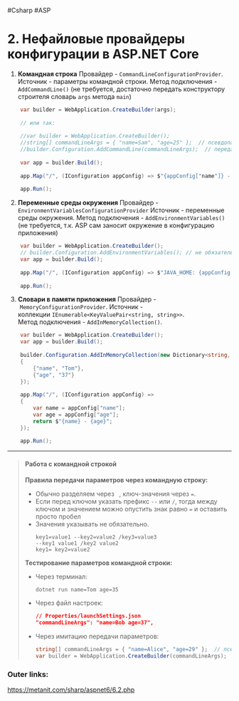 #Csharp #ASP

# 2. Нефайловые провайдеры конфигурации в ASP.NET Core

1. **Командная строка**
Провайдер - `CommandLineConfigurationProvider`.
Источник - параметры командной строки.
Метод подключения - `AddCommandLine()` (не требуется, достаточно передать конструктору строителя словарь `args` метода `main`)
```csharp
	var builder = WebApplication.CreateBuilder(args);
	
	// или так:
	
	//var builder = WebApplication.CreateBuilder();
	//string[] commandLineArgs = { "name=Sam", "age=25" };  // псевдопараметры командной строки
	//builder.Configuration.AddCommandLine(commandLineArgs);  // передаем параметры в качестве конфигурации
	
	var app = builder.Build();
	 
	app.Map("/", (IConfiguration appConfig) => $"{appConfig["name"]} - {appConfig["age"]}");
	 
	app.Run();
```

2. **Переменные среды окружения**
Провайдер - `EnvironmentVariablesConfigurationProvider`
Источник - переменные среды окружения.
Метод подключения - `AddEnvironmentVariables()` (не требуется, т.к. ASP сам заносит окружение в конфигурацию приложения)

```csharp
	var builder = WebApplication.CreateBuilder();
	// builder.Configuration.AddEnvironmentVariables(); // не обязательно
	var app = builder.Build();
	 
	app.Map("/", (IConfiguration appConfig) => $"JAVA_HOME: {appConfig["JAVA_HOME"] ?? "not set"}");
	 
	app.Run();
```

3. **Словари в памяти приложения**
Провайдер - `MemoryConfigurationProvider`.
Источник - коллекции `IEnumerable<KeyValuePair<string, string>>`. 
Метод подключения - `AddInMemoryCollection()`.

```csharp
	var builder = WebApplication.CreateBuilder();
	var app = builder.Build();
	 
	builder.Configuration.AddInMemoryCollection(new Dictionary<string, string>
	{
	    {"name", "Tom"},
	    {"age", "37"}
	});
	 
	app.Map("/", (IConfiguration appConfig) =>
	{
	    var name = appConfig["name"];
	    var age = appConfig["age"];
	    return $"{name} - {age}";
	});
	 
	app.Run();
```

---

> #### Работа с командной строкой
> 
> **Правила передачи параметров через командную строку:**
> - Обычно разделяем через ` `, ключ-значения через `=`.
> - Если перед ключом указать префикс `--` или `/`, тогда между ключом и значением можно опустить знак равно `=` и оставить просто пробел
> - Значения указывать не обязательно.
> 	```
> 	key1=value1 --key2=value2 /key3=value3
> 	--key1 value1 /key2 value2
> 	key1= key2=value2
> 	```
> 
> **Тестирование параметров командной строки:**
> - Через терминал:
> 	```bash
> 	dotnet run name=Tom age=35
> 	```
> 
> - Через файл настроек:
> 	```json
> 	// Properties/launchSettings.json
> 	"commandLineArgs": "name=Bob age=37",
> 	```
> 
> - Через имитацию передачи параметров:
> 	```csharp
> 	string[] commandLineArgs = { "name=Alice", "age=29" };  // псевдопараметры командной строки
> 	var builder = WebApplication.CreateBuilder(commandLineArgs);
> 	```

### Outer links:
https://metanit.com/sharp/aspnet6/6.2.php